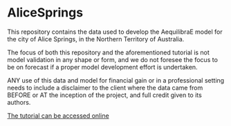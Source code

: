 # AliceSprings

This repository contains the data used to develop the AequilibraE model for the city of Alice Springs, in the Northern 
Territory of Australia.

The focus of both this repository and the aforementioned tutorial is not model validation in any shape or form, and we 
do not foresee the focus to be on forecast if a proper model development effort is undertaken.

ANY use of this data and model for financial gain or in a professional setting needs to include a disclaimer to the 
client where the data came from BEFORE or AT the inception of the project, and full credit given to its authors.

[The tutorial can be accessed online](http://www.aequilibrae.com/qgis/example.html)